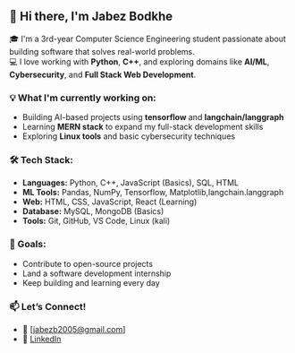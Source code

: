 ## 👋 Hi there, I'm Jabez Bodkhe

🎓 I'm a 3rd-year Computer Science Engineering student passionate about building software that solves real-world problems.  
💻 I love working with **Python**, **C++**, and exploring domains like **AI/ML**, **Cybersecurity**, and **Full Stack Web Development**.

### 💡 What I'm currently working on:
- Building AI-based projects using **tensorflow** and **langchain/langgraph**
- Learning **MERN stack** to expand my full-stack development skills
- Exploring **Linux tools** and basic cybersecurity techniques

### 🛠️ Tech Stack:
- **Languages:** Python, C++, JavaScript (Basics), SQL, HTML
- **ML Tools:** Pandas, NumPy, Tensorflow, Matplotlib,langchain.langgraph
- **Web:** HTML, CSS, JavaScript, React (Learning)
- **Database:** MySQL, MongoDB (Basics)
- **Tools:** Git, GitHub, VS Code, Linux (kali)

### 🚀 Goals:
- Contribute to open-source projects
- Land a software development internship
- Keep building and learning every day

### 📫 Let’s Connect!
- 📧 [jabezb2005@gmail.com]
- 🔗 [LinkedIn](www.linkedin.com/in/jabez-bodkhe)


